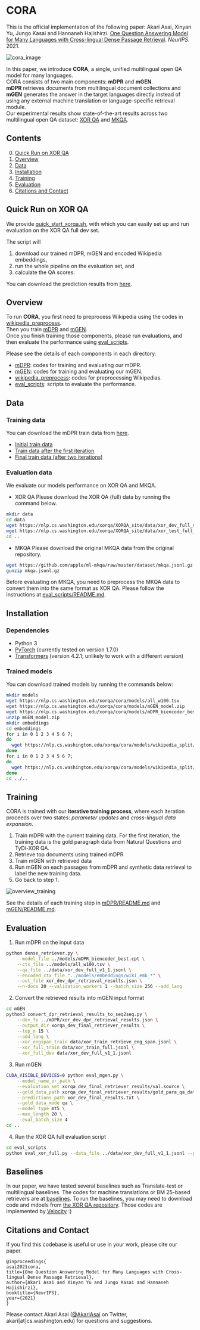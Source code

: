 # CORA
This is the official implementation of the following paper:
Akari Asai, Xinyan Yu, Jungo Kasai and Hannaneh Hajishirzi. [One Question Answering Model for Many Languages with Cross-lingual Dense Passage Retrieval](https://arxiv.org/abs/2107.11976). *NeurIPS*. 2021. 

![cora_image](fig/overview_v4.png)

In this paper, we introduce **CORA**, a single, unified multilingual open QA model for many languages.      
CORA consists of two main components: **mDPR** and **mGEN**.     
**mDPR** retrieves documents from multilingual document collections and **mGEN** generates the answer in the target languages directly instead of using any external machine translation or language-specific retrieval module.      
Our experimental results show state-of-the-art results across two multilingual open QA dataset: [XOR QA](https://nlp.cs.washington.edu/xorqa/) and [MKQA](https://github.com/apple/ml-mkqa). 

##  Contents
0. [Quick Run on XOR QA](#quick-run-on-xor-qa)
1. [Overview](#overview)
2. [Data](#data)
3. [Installation](#installation)
4. [Training](#training)
5. [Evaluation](#evaluation)
6. [Citations and Contact](#citations-and-contact)

## Quick Run on XOR QA
We provide [quick_start_xorqa.sh](quick_start_xorqa.sh), with which you can easily set up and run evaluation on the XOR QA full dev set.

The script will
1. download our trained mDPR, mGEN and encoded Wikipedia embeddings,
2. run the whole pipeline on the evaluation set, and 
3. calculate the QA scores. 

You can download the prediction results from [here](https://drive.google.com/file/d/1lokVB9ngbOeD26PFBL_4O3h1E4B0saN-/view?usp=sharing).

## Overview
To run **CORA**, you first need to preprocess Wikipedia using the codes in [wikipedia_preprocess](wikipedia_preprocess).      
Then you train [mDPR](mDPR) and [mGEN](mGEN).      
Once you finish training those components, please run evaluations, and then evaluate the performance using [eval_scripts](eval_scripts).

Please see the details of each components in each directory. 

- [mDPR](mDPR): codes for training and evaluating our mDPR.
- [mGEN](mGEN): codes for training and evaluating our mGEN.
- [wikipedia_preprocess](wikipedia_preprocess): codes for preprocessing Wikipedias.
- [eval_scripts](eval_scripts): scripts to evaluate the performance. 


## Data
### Training data
You can download the mDPR train data from [here](https://drive.google.com/drive/folders/17xXq9hnUdpnE6XDHDdr6Wdv0tvOGtS4i?usp=sharing).
- [Initial train data](https://drive.google.com/file/d/1kyitGIjkrAgjTmMaC23pp6C_VIWn0v8M/view?usp=sharing)
- [Train data after the first iteration](https://drive.google.com/file/d/11Za61llqxstKhESrSQww-1WqBDNz_OqU/view?usp=sharing)
- [Final train data (after two iterations)](https://drive.google.com/file/d/1YyG1VjuPN2fh7J_tHEzR1-XDTyEC9cZY/view?usp=sharing)

### Evaluation data
We evaluate our models performance on XOR QA and MKQA. 

- XOR QA 
Please download the XOR QA (full) data by running the command below.

```sh
mkdir data
cd data
wget https://nlp.cs.washington.edu/xorqa/XORQA_site/data/xor_dev_full_v1_1.jsonl
wget https://nlp.cs.washington.edu/xorqa/XORQA_site/data/xor_test_full_q_only_v1_1.jsonl
cd ..
```

- MKQA
Please download the original MKQA data from the original repository.

```sh
wget https://github.com/apple/ml-mkqa/raw/master/dataset/mkqa.jsonl.gz
gunzip mkqa.jsonl.gz
```
Before evaluating on MKQA, you need to preprocess the MKQA data to convert them into the same format as XOR QA. Please follow the instructions at [eval_scripts/README.md](eval_scripts/README.md).


## Installation

### Dependencies 
- Python 3
- [PyTorch](https://pytorch.org/) (currently tested on version 1.7.0)
- [Transformers](https://github.com/huggingface/transformers) (version 4.2.1; unlikely to work with a different version)

### Trained models
You can download trained models by running the commands below:
```sh
mkdir models
wget https://nlp.cs.washington.edu/xorqa/cora/models/all_w100.tsv
wget https://nlp.cs.washington.edu/xorqa/cora/models/mGEN_model.zip
wget https://nlp.cs.washington.edu/xorqa/cora/models/mDPR_biencoder_best.cpt
unzip mGEN_model.zip
mkdir embeddings
cd embeddings
for i in 0 1 2 3 4 5 6 7;
do 
  wget https://nlp.cs.washington.edu/xorqa/cora/models/wikipedia_split/wiki_emb_en_$i 
done
for i in 0 1 2 3 4 5 6 7;
do 
  wget https://nlp.cs.washington.edu/xorqa/cora/models/wikipedia_split/wiki_emb_others_$i  
done
cd ../..
```

## Training
CORA is trained with our **iterative training process**, where each iteration proceeds over two states: *parameter updates* and *cross-lingual data expansion*.  

1. Train mDPR with the current training data. For the first iteration, the training data is the gold paragraph data from Natural Questions and TyDi-XOR QA.  
2. Retrieve top documents using trained mDPR 
3. Train mGEN with retrieved data
4. Run mGEN on each passages from mDPR and synthetic data retrieval to label the new training data. 
5. Go back to step 1. 

![overview_training](fig/overview_training.jpg)

See the details of each training step in [mDPR/README.md](mdpr/README.md) and [mGEN/README.md](mGEN/README.md).

## Evaluation

1. Run mDPR on the input data

```sh
python dense_retriever.py \
    --model_file ../models/mDPR_biencoder_best.cpt \
    --ctx_file ../models/all_w100.tsv \
    --qa_file ../data/xor_dev_full_v1_1.jsonl \
    --encoded_ctx_file "../models/embeddings/wiki_emb_*" \
    --out_file xor_dev_dpr_retrieval_results.json \
    --n-docs 20 --validation_workers 1 --batch_size 256 --add_lang
```

2. Convert the retrieved results into mGEN input format

```sh
cd mGEN
python3 convert_dpr_retrieval_results_to_seq2seq.py \
    --dev_fp ../mDPR/xor_dev_dpr_retrieval_results.json \
    --output_dir xorqa_dev_final_retriever_results \
    --top_n 15 \
    --add_lang \
    --xor_engspan_train data/xor_train_retrieve_eng_span.jsonl \
    --xor_full_train data/xor_train_full.jsonl \
    --xor_full_dev data/xor_dev_full_v1_1.jsonl
```

3. Run mGEN
```sh
CUDA_VISIBLE_DEVICES=0 python eval_mgen.py \
    --model_name_or_path \
    --evaluation_set xorqa_dev_final_retriever_results/val.source \
    --gold_data_path xorqa_dev_final_retriever_results/gold_para_qa_data_dev.tsv \
    --predictions_path xor_dev_final_results.txt \
    --gold_data_mode qa \
    --model_type mt5 \
    --max_length 20 \
    --eval_batch_size 4
cd ..
```

4. Run the XOR QA full evaluation script
```sh
cd eval_scripts
python eval_xor_full.py --data_file ../data/xor_dev_full_v1_1.jsonl --pred_file ../mGEN/xor_dev_final_results.txt --txt_file
```

## Baselines
In our paper, we have tested several baselines such as Translate-test or multilingual baselines. The codes for machine translations or BM 25-based retrievers are at [baselines](baselines). To run the baselines, you may need to download code and mdoels from [the XOR QA repository](https://github.com/AkariAsai/XORQA). Those codes are implemented by [Velocity](https://github.com/velocityCavalry) :)


## Citations and Contact

If you find this codebase is useful or use in your work, please cite our paper.
```
@inproceedings{
asai2021cora,
title={One Question Answering Model for Many Languages with Cross-lingual Dense Passage Retrieval},
author={Akari Asai and Xinyan Yu and Jungo Kasai and Hannaneh Hajishirzi},
booktitle={NeurIPS},
year={2021}
}
```
Please contact Akari Asai ([@AkariAsai](https://twitter.com/AkariAsai) on Twitter, akari[at]cs.washington.edu) for questions and suggestions.
